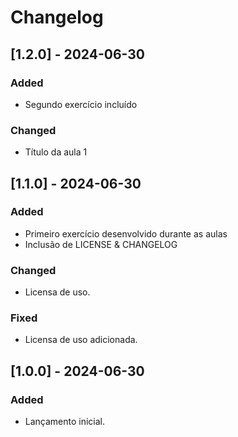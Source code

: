 # Changelog

## [1.2.0] - 2024-06-30
### Added
- Segundo exercício incluído

### Changed
- Título da aula 1


## [1.1.0] - 2024-06-30
### Added
- Primeiro exercício desenvolvido durante as aulas 
- Inclusão de LICENSE & CHANGELOG

### Changed
- Licensa de uso.

### Fixed
- Licensa de uso adicionada.

## [1.0.0] - 2024-06-30
### Added
- Lançamento inicial.